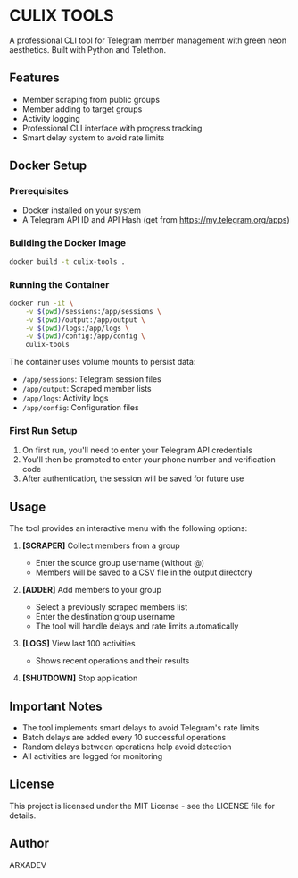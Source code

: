 # CULIX TOOLS

A professional CLI tool for Telegram member management with green neon aesthetics. Built with Python and Telethon.

## Features

- Member scraping from public groups
- Member adding to target groups
- Activity logging
- Professional CLI interface with progress tracking
- Smart delay system to avoid rate limits

## Docker Setup

### Prerequisites

- Docker installed on your system
- A Telegram API ID and API Hash (get from https://my.telegram.org/apps)

### Building the Docker Image

```bash
docker build -t culix-tools .
```

### Running the Container

```bash
docker run -it \
    -v $(pwd)/sessions:/app/sessions \
    -v $(pwd)/output:/app/output \
    -v $(pwd)/logs:/app/logs \
    -v $(pwd)/config:/app/config \
    culix-tools
```

The container uses volume mounts to persist data:
- `/app/sessions`: Telegram session files
- `/app/output`: Scraped member lists
- `/app/logs`: Activity logs
- `/app/config`: Configuration files

### First Run Setup

1. On first run, you'll need to enter your Telegram API credentials
2. You'll then be prompted to enter your phone number and verification code
3. After authentication, the session will be saved for future use

## Usage

The tool provides an interactive menu with the following options:

1. **[SCRAPER]** Collect members from a group
   - Enter the source group username (without @)
   - Members will be saved to a CSV file in the output directory

2. **[ADDER]** Add members to your group
   - Select a previously scraped members list
   - Enter the destination group username
   - The tool will handle delays and rate limits automatically

3. **[LOGS]** View last 100 activities
   - Shows recent operations and their results

4. **[SHUTDOWN]** Stop application

## Important Notes

- The tool implements smart delays to avoid Telegram's rate limits
- Batch delays are added every 10 successful operations
- Random delays between operations help avoid detection
- All activities are logged for monitoring

## License

This project is licensed under the MIT License - see the LICENSE file for details.

## Author

ARXADEV 